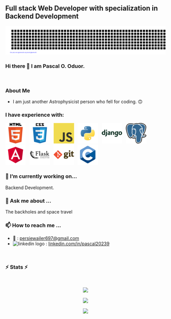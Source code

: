 ## Full stack Web Developer with specialization in Backend Development
![gitartwork](gitartwork.svg)
### Hi there 👋 I am Pascal O. Oduor.
<br>



### About Me
- I am just another Astrophysicist person who fell for coding. 🙃



### I have experience with:

<p><img src="https://raw.githubusercontent.com/github/explore/80688e429a7d4ef2fca1e82350fe8e3517d3494d/topics/html/html.png" width="64" height="64" alt="html logo"/> &nbsp <img src="https://raw.githubusercontent.com/github/explore/80688e429a7d4ef2fca1e82350fe8e3517d3494d/topics/css/css.png" width="64" height="64" alt="css logo"> &nbsp <img src="https://raw.githubusercontent.com/github/explore/80688e429a7d4ef2fca1e82350fe8e3517d3494d/topics/javascript/javascript.png" width="64" height="64" alt="javascript logo"> &nbsp <img src="https://raw.githubusercontent.com/github/explore/80688e429a7d4ef2fca1e82350fe8e3517d3494d/topics/python/python.png" width="64" height="64" alt="python logo"> &nbsp <img src="https://raw.githubusercontent.com/github/explore/80688e429a7d4ef2fca1e82350fe8e3517d3494d/topics/django/django.png" width="64" height="64" alt="storybook logo"> &nbsp <img src="https://raw.githubusercontent.com/github/explore/fbceb94436312b6dacde68d122a5b9c7d11f9524/topics/postgresql/postgresql.png" class="rounded-1 mr-3" width="64" height="64" alt="aws"> &nbsp <img src="https://raw.githubusercontent.com/github/explore/80688e429a7d4ef2fca1e82350fe8e3517d3494d/topics/angular/angular.png" class="rounded-1 mr-3" width="64" height="64" alt="angular"> &nbsp <img src="https://raw.githubusercontent.com/github/explore/80688e429a7d4ef2fca1e82350fe8e3517d3494d/topics/flask/flask.png" class="rounded-1 mr-3" width="64" height="64" alt="flask"> &nbsp <img src="https://raw.githubusercontent.com/github/explore/80688e429a7d4ef2fca1e82350fe8e3517d3494d/topics/git/git.png" class="rounded-1 mr-3" width="64" height="64" alt="git"> &nbsp <img src="https://raw.githubusercontent.com/github/explore/80688e429a7d4ef2fca1e82350fe8e3517d3494d/topics/c/c.png" class="rounded-1 mr-3" width="64" height="64" alt="git"></p> 


### 🔭 I’m currently working on...
Backend Development.


### 💬 Ask me about ...
The backholes and space travel

### 📫 How to reach me ...
* 📧 : persiewailer697@gmail.com
*  <img src="https://avatars3.githubusercontent.com/u/357098" width="15" height="15" alt="linkedin logo"/> : [linkedin.com/in/pascal20239](https://www.linkedin.com/in/pascal20239/)


<br>

### ⚡ Stats ⚡
</br>


<p align='center'>
  <a href="#"><img src="https://github-readme-stats.vercel.app/api?username=Persie-O&show_icons=true&count_private=true&theme=radical" width="350"></a>
</p>

<p align='center'>
  <a href="#"><img src="https://github-readme-stats.vercel.app/api/top-langs/?username=Persie-O&langs_count=10&layout=compact&theme=radical" width="350"></a>
</p>

<p align='center'>
  <a href="#"><img src="https://streak-stats.demolab.com/?user=Persie-O&theme=radical" width="350"></a>
</p>
